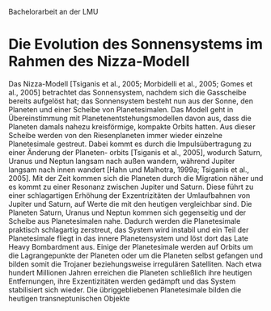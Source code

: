 Bachelorarbeit an der LMU

Die Evolution des Sonnensystems im Rahmen des Nizza-Modell
=====

Das Nizza-Modell [Tsiganis et al., 2005; Morbidelli et al., 2005; Gomes et al., 2005] betrachtet
das Sonnensystem, nachdem sich die Gasscheibe bereits aufgelöst hat; das Sonnensystem
besteht nun aus der Sonne, den Planeten und einer Scheibe von Planetesimalen. Das Modell
geht in Übereinstimmung mit Planetenentstehungsmodellen davon aus, dass die Planeten
damals nahezu kreisförmige, kompakte Orbits hatten.
Aus dieser Scheibe werden von den Riesenplaneten immer wieder einzelne Planetesimale
gestreut. Dabei kommt es durch die Impulsübertragung zu einer Änderung der Planeten-
orbits [Tsiganis et al., 2005], wodurch Saturn, Uranus und Neptun langsam nach außen
wandern, während Jupiter langsam nach innen wandert [Hahn und Malhotra, 1999a; Tsiganis
et al., 2005]. Mit der Zeit kommen sich die Planeten durch die Migration näher und es
kommt zu einer Resonanz zwischen Jupiter und Saturn. Diese führt zu einer schlagartigen
Erhöhung der Exzentrizitäten der Umlaufbahnen von Jupiter und Saturn, auf Werte die
mit den heutigen vergleichbar sind. Die Planeten Saturn, Uranus und Neptun kommen sich
gegenseitig und der Scheibe aus Planetesimalen nahe. Dadurch werden die Planetesimale
praktisch schlagartig zerstreut, das System wird instabil und ein Teil der Planetesimale fliegt
in das innere Planetensystem und löst dort das Late Heavy Bombardment aus. Einige der
Planetesimale werden auf Orbits um die Lagrangepunkte der Planeten oder um die Planeten
selbst gefangen und bilden somit die Trojaner beziehungsweise irregulären Satelliten.
Nach etwa hundert Millionen Jahren erreichen die Planeten schließlich ihre heutigen
Entfernungen, ihre Exzentizitäten werden gedämpft und das System stabilisiert sich wieder.
Die übriggebliebenen Planetesimale bilden die heutigen transneptunischen Objekte
